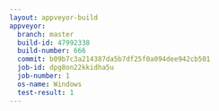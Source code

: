 ```yaml
---
layout: appveyor-build
appveyor:
  branch: master
  build-id: 47992338
  build-number: 666
  commit: b09b7c3a214387da5b7df25f0a094dee942cb501
  job-id: dpg8on22kkidha5u
  job-number: 1
  os-name: Windows
  test-result: 1
---
```

